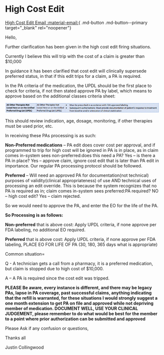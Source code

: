 # High Cost Edit

[High Cost Edit Email :material-email:](https://mygainwell-my.sharepoint.com/:u:/r/personal/christopher_nguyen_gainwelltechnologies_com/Documents/Evergreen/Emails/High%20Cost%20Edits.msg?csf=1&web=1&e=feOOZH){ .md-button .md-button--primary target="_blank" rel="noopener"}

Hello, 

Further clarification has been given in the high cost edit firing situations.

Currently I believe this will trip with the cost of a claim is greater than $10,000

In guidance it has been clarified that cost edit will clinically supersede preferred status, in that if this edit trips for a claim, a PA is required.

In the PA criteria of the medication, the UPDL should be the first place to check for criteria, if not then stated approve PA by label, which means to approve based on the additional classes criteria sheet:

![](../../img/Pharmacist_Reference_Guide_Attachments/high_cost_edit.gif)

This should review indication, age, dosage, monitoring, if other therapies must be used prior, etc.
 
In receiving these PAs processing is as such:

**Non-Preferred medications** – PA edit does cover cost per approval, and if programmed to trip for high cost will be ignored in PA is in place, as in claim comes in-system sees non-preferred:does this need a PA? Yes – is there a PA in place? Yes – approve claim, ignore cost edit that is later than PA edit in importance. Our regular PA processing protocol should be followed.
 
**Preferred** – Will need an approved PA for documentation(not technical) purposes of validity(clinical appropriateness) of use AND technical uses of processing an edit override. This is because the system recognizes that no PA is required as in; claim comes in-system sees preferred:PA required? NO – high cost edit? Yes – claim rejected.

So we would need to approve the PA, and enter the EO for the life of the PA.
 
**So Processing is as follows:**

**Non-preferred** that is above cost: Apply UPDL criteria, if none approve per FDA labeling, no additional EO required.

**Preferred** that is above cost: Apply UPDL criteria, if none approve per FDA labeling, PLACE EO FOR LIFE OF PA (30, 180, 365 days what is appropriate)
 
Common situation=

Q - A technician gets a call from a pharmacy, it is a preferred medication, but claim is stopped due to high cost of $10,000.

A – A PA is required since the cost edit was tripped.

**PLEASE Be aware, every instance is different, and there may be legacy PAs, lapse in PA coverage, past successful claims, anything indicating that the refill is warranted, for these situations I would strongly suggest a one month extension to get PA on file and approved while not depriving member of medication. DOCUMENT WELL, USE YOUR CLINICAL JUDGEMENT, please remember to do what would be best for the member to a point where prior authorization can be submitted and approved**
 
Please Ask if any confusion or questions,

Thanks all 

Justin Collingwood
